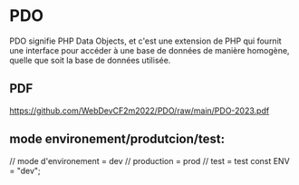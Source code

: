 # PDO

PDO signifie PHP Data Objects, et c'est une extension de PHP qui fournit une interface pour accéder à une base de données de manière homogène, quelle que soit la base de données utilisée.


## PDF

https://github.com/WebDevCF2m2022/PDO/raw/main/PDO-2023.pdf


## mode environement/produtcion/test:

// mode d'environement = dev
// production = prod
// test = test
const ENV = "dev";
